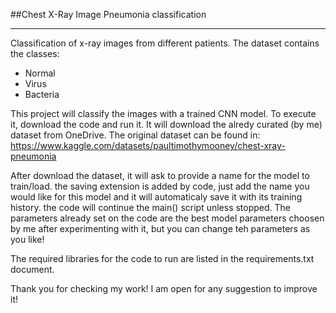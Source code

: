 ##Chest X-Ray Image Pneumonia classification
***

Classification of x-ray images from different patients. The dataset contains the classes:
- Normal
- Virus
- Bacteria

This project will classify the images with a trained CNN model. To execute it, download the code and run it. It will
download the alredy curated (by me) dataset from OneDrive. The original dataset can be found in: https://www.kaggle.com/datasets/paultimothymooney/chest-xray-pneumonia

After download the dataset, it will ask to provide a name for the model to train/load. the saving extension is added by code, just add the name you would like for this model and it will automaticaly save it with its training history.
the code will continue the main() script unless stopped. The parameters already set on the code are the best model parameters choosen by me after experimenting with it, but you can change teh parameters as you like!

The required libraries for the code to run are listed in the requirements.txt document.

Thank you for checking my work! I am open for any suggestion to improve it!